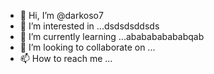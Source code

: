 - 👋 Hi, I’m @darkoso7
- 👀 I’m interested in ...dsdsdsddsds
- 🌱 I’m currently learning ...ababababababqab
- 💞️ I’m looking to collaborate on ...
- 📫 How to reach me ...

<!---
darkoso7/darkoso7 is a ✨ special ✨ repository because its `README.md` (this file) appears on your GitHub profile.
You can click the Preview link to take a look at your changes.
--->
